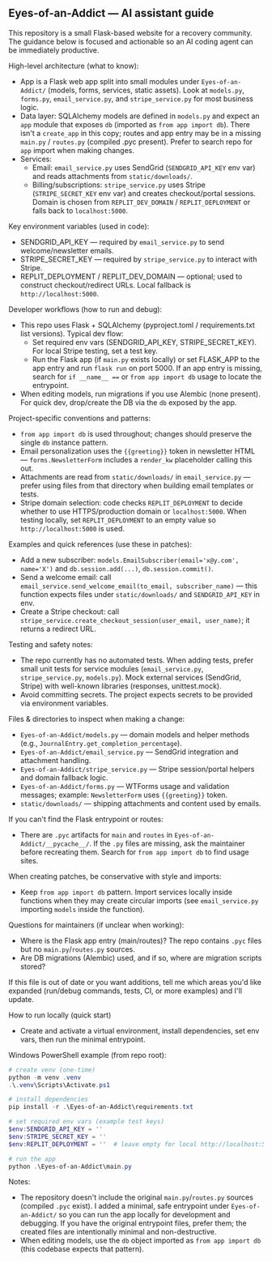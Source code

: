 ## Eyes-of-an-Addict — AI assistant guide

This repository is a small Flask-based website for a recovery community. The guidance below is focused and actionable so an AI coding agent can be immediately productive.

High-level architecture (what to know):
- App is a Flask web app split into small modules under `Eyes-of-an-Addict/` (models, forms, services, static assets). Look at `models.py`, `forms.py`, `email_service.py`, and `stripe_service.py` for most business logic.
- Data layer: SQLAlchemy models are defined in `models.py` and expect an `app` module that exposes `db` (imported as `from app import db`). There isn't a `create_app` in this copy; routes and app entry may be in a missing `main.py` / `routes.py` (compiled .pyc present). Prefer to search repo for `app` import when making changes.
- Services:
  - Email: `email_service.py` uses SendGrid (`SENDGRID_API_KEY` env var) and reads attachments from `static/downloads/`.
  - Billing/subscriptions: `stripe_service.py` uses Stripe (`STRIPE_SECRET_KEY` env var) and creates checkout/portal sessions. Domain is chosen from `REPLIT_DEV_DOMAIN` / `REPLIT_DEPLOYMENT` or falls back to `localhost:5000`.

Key environment variables (used in code):
- SENDGRID_API_KEY — required by `email_service.py` to send welcome/newsletter emails.
- STRIPE_SECRET_KEY — required by `stripe_service.py` to interact with Stripe.
- REPLIT_DEPLOYMENT / REPLIT_DEV_DOMAIN — optional; used to construct checkout/redirect URLs. Local fallback is `http://localhost:5000`.

Developer workflows (how to run and debug):
- This repo uses Flask + SQLAlchemy (pyproject.toml / requirements.txt list versions). Typical dev flow:
  - Set required env vars (SENDGRID_API_KEY, STRIPE_SECRET_KEY). For local Stripe testing, set a test key.
  - Run the Flask app (if `main.py` exists locally) or set FLASK_APP to the app entry and run `flask run` on port 5000. If an app entry is missing, search for `if __name__ ==` or `from app import db` usage to locate the entrypoint.
- When editing models, run migrations if you use Alembic (none present). For quick dev, drop/create the DB via the `db` exposed by the app.

Project-specific conventions and patterns:
- `from app import db` is used throughout; changes should preserve the single `db` instance pattern.
- Email personalization uses the `{{greeting}}` token in newsletter HTML — `forms.NewsletterForm` includes a `render_kw` placeholder calling this out.
- Attachments are read from `static/downloads/` in `email_service.py` — prefer using files from that directory when building email templates or tests.
- Stripe domain selection: code checks `REPLIT_DEPLOYMENT` to decide whether to use HTTPS/production domain or `localhost:5000`. When testing locally, set `REPLIT_DEPLOYMENT` to an empty value so `http://localhost:5000` is used.

Examples and quick references (use these in patches):
- Add a new subscriber: `models.EmailSubscriber(email='x@y.com', name='X')` and `db.session.add(...)`, `db.session.commit()`.
- Send a welcome email: call `email_service.send_welcome_email(to_email, subscriber_name)` — this function expects files under `static/downloads/` and `SENDGRID_API_KEY` in env.
- Create a Stripe checkout: call `stripe_service.create_checkout_session(user_email, user_name)`; it returns a redirect URL.

Testing and safety notes:
- The repo currently has no automated tests. When adding tests, prefer small unit tests for service modules (`email_service.py`, `stripe_service.py`, `models.py`). Mock external services (SendGrid, Stripe) with well-known libraries (responses, unittest.mock).
- Avoid committing secrets. The project expects secrets to be provided via environment variables.

Files & directories to inspect when making a change:
- `Eyes-of-an-Addict/models.py` — domain models and helper methods (e.g., `JournalEntry.get_completion_percentage`).
- `Eyes-of-an-Addict/email_service.py` — SendGrid integration and attachment handling.
- `Eyes-of-an-Addict/stripe_service.py` — Stripe session/portal helpers and domain fallback logic.
- `Eyes-of-an-Addict/forms.py` — WTForms usage and validation messages; example: `NewsletterForm` uses `{{greeting}}` token.
- `static/downloads/` — shipping attachments and content used by emails.

If you can't find the Flask entrypoint or routes:
- There are `.pyc` artifacts for `main` and `routes` in `Eyes-of-an-Addict/__pycache__/`. If the `.py` files are missing, ask the maintainer before recreating them. Search for `from app import db` to find usage sites.

When creating patches, be conservative with style and imports:
- Keep `from app import db` pattern. Import services locally inside functions when they may create circular imports (see `email_service.py` importing `models` inside the function).

Questions for maintainers (if unclear when working):
- Where is the Flask app entry (main/routes)? The repo contains `.pyc` files but no `main.py`/`routes.py` sources.
- Are DB migrations (Alembic) used, and if so, where are migration scripts stored?

If this file is out of date or you want additions, tell me which areas you'd like expanded (run/debug commands, tests, CI, or more examples) and I'll update.

How to run locally (quick start)
- Create and activate a virtual environment, install dependencies, set env vars, then run the minimal entrypoint.

Windows PowerShell example (from repo root):

```powershell
# create venv (one-time)
python -m venv .venv
.\.venv\Scripts\Activate.ps1

# install dependencies
pip install -r .\Eyes-of-an-Addict\requirements.txt

# set required env vars (example test keys)
$env:SENDGRID_API_KEY = ''
$env:STRIPE_SECRET_KEY = ''
$env:REPLIT_DEPLOYMENT = ''  # leave empty for local http://localhost:5000 redirects

# run the app
python .\Eyes-of-an-Addict\main.py
```

Notes:
- The repository doesn't include the original `main.py`/`routes.py` sources (compiled `.pyc` exist). I added a minimal, safe entrypoint under `Eyes-of-an-Addict/` so you can run the app locally for development and debugging. If you have the original entrypoint files, prefer them; the created files are intentionally minimal and non-destructive.
- When editing models, use the `db` object imported as `from app import db` (this codebase expects that pattern).
